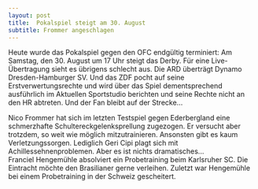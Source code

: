 ```yaml
---
layout: post
title:  Pokalspiel steigt am 30. August
subtitle: Frommer angeschlagen
---
```


Heute wurde das Pokalspiel gegen den OFC endgültig terminiert: Am Samstag, den 30. August um 17 Uhr steigt das Derby. Für eine Live-Übertragung sieht es übrigens schlecht aus. Die ARD überträgt Dynamo Dresden-Hamburger SV. Und das ZDF pocht auf seine Erstverwertungsrechte und wird über das Spiel dementsprechend ausführlich im Aktuellen Sportstudio berichten und seine Rechte nicht an den HR abtreten. Und der Fan bleibt auf der Strecke...

Nico Frommer hat sich im letzten Testspiel gegen Ederbergland eine schmerzhafte Schultereckgelenksprellung zugezogen. Er versucht aber trotzdem, so weit wie möglich mitzutrainieren. Ansonsten gibt es kaum Verletzungssorgen. Lediglich Geri Cipi plagt sich mit Achillessehnenproblemen. Aber es ist nichts dramatisches...  
Franciel Hengemühle absolviert ein Probetraining beim Karlsruher SC. Die Eintracht möchte den Brasilianer gerne verleihen. Zuletzt war Hengemühle bei einem Probetraining in der Schweiz gescheitert.
